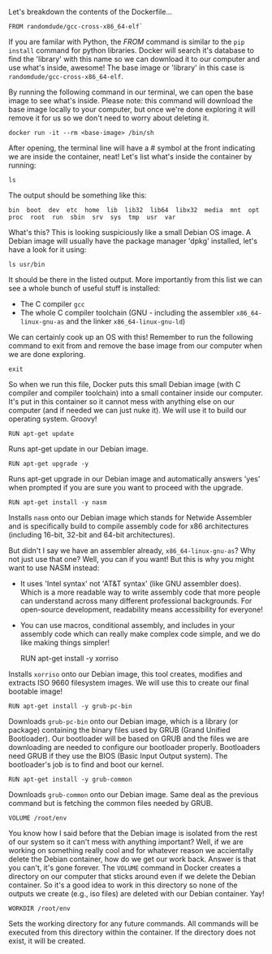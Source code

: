 Let's breakdown the contents of the Dockerfile...

    FROM randomdude/gcc-cross-x86_64-elf`

If you are familar with Python, the *FROM* command is similar to the `pip install` command for python libraries. Docker will search it's database to find the 'library' with this name so we can download it to our computer and use what's inside, awesome! The base image or 'library' in this case is `randomdude/gcc-cross-x86_64-elf`.

By running the following command in our terminal, we can open the base image to see what's inside. Please note: this command will download the base image locally to your computer, but once we're done exploring it will remove it for us so we don't need to worry about deleting it.

    docker run -it --rm <base-image> /bin/sh

After opening, the terminal line will have a # symbol at the front indicating we are inside the container, neat! Let's list what's inside the container by running:

    ls

The output should be something like this:

`bin  boot  dev  etc  home  lib  lib32  lib64  libx32  media  mnt  opt  proc  root  run  sbin  srv  sys  tmp  usr  var`

What's this? This is looking suspiciously like a small Debian OS image. A Debian image will usually have the package manager 'dpkg' installed, let's have a look for it using:

    ls usr/bin

It should be there in the listed output. More importantly from this list we can see a whole bunch of useful stuff is installed:

- The C compiler `gcc`
- The whole C compiler toolchain (GNU - including the assembler `x86_64-linux-gnu-as` and the linker `x86_64-linux-gnu-ld`)

We can certainly cook up an OS with this! Remember to run the following command to exit from and remove the base image from our computer when we are done exploring.

    exit

So when we run this file, Docker puts this small Debian image (with C compiler and compiler toolchain) into a small container inside our computer. It's put in this container so it cannot mess with anything else on our computer (and if needed we can just nuke it). We will use it to build our operating system. Groovy!

    RUN apt-get update

Runs apt-get update in our Debian image.

    RUN apt-get upgrade -y

Runs apt-get upgrade in our Debian image and automatically answers 'yes' when prompted if you are sure you want to proceed with the upgrade.

    RUN apt-get install -y nasm

Installs `nasm` onto our Debian image which stands for Netwide Assembler and is specifically build to compile assembly code for x86 architectures (including 16-bit, 32-bit and 64-bit architectures).

But didn't I say we have an assembler already, `x86_64-linux-gnu-as`? Why not just use that one? Well, you can if you want! But this is why you might want to use NASM instead:

- It uses 'Intel syntax' not 'AT&T syntax' (like GNU assembler does). Which is a more readable way to write assembly code that more people can understand across many different professional backgrounds. For open-source development, readability means accessibility for everyone!
- You can use macros, conditional assembly, and includes in your assembly code which can really make complex code simple, and we do like making things simpler!

    RUN apt-get install -y xorriso

Installs `xorriso` onto our Debian image, this tool creates, modifies and extracts ISO 9660 filesystem images. We will use this to create our final bootable image!

    RUN apt-get install -y grub-pc-bin

Downloads `grub-pc-bin` onto our Debian image, which is a library (or package) containing the binary files used by GRUB (Grand Unified Bootloader). Our bootloader will be based on GRUB and the files we are downloading are needed to configure our bootloader properly. Bootloaders need GRUB if they use the BIOS (Basic Input Output system). The bootloader's job is to find and boot our kernel.

    RUN apt-get install -y grub-common

Downloads `grub-common` onto our Debian image. Same deal as the previous command but is fetching the common files needed by GRUB.

    VOLUME /root/env

You know how I said before that the Debian image is isolated from the rest of our system so it can't mess with anything important? Well, if we are working on something really cool and for whatever reason we accientally delete the Debian container, how do we get our work back. Answer is that you can't, it's gone forever. The `VOLUME` command in Docker creates a directory on our computer that sticks around even if we delete the Debian container. So it's a good idea to work in this directory so none of the outputs we create (e.g., iso files) are deleted with our Debian container. Yay!

    WORKDIR /root/env

Sets the working directory for any future commands. All commands will be executed from this directory within the container. If the directory does not exist, it will be created.